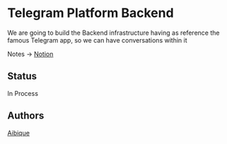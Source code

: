 # Telegram Platform Backend
We are going to build the Backend infrastructure having as reference the famous Telegram app, so we can
have conversations within it

Notes -> [Notion](https://www.notion.so/Nodejs-2-98b2c1a407244aedb41d4b573528c736)
## Status
In Process

## Authors
[Aibique](https://github.com/Tonnraus)
